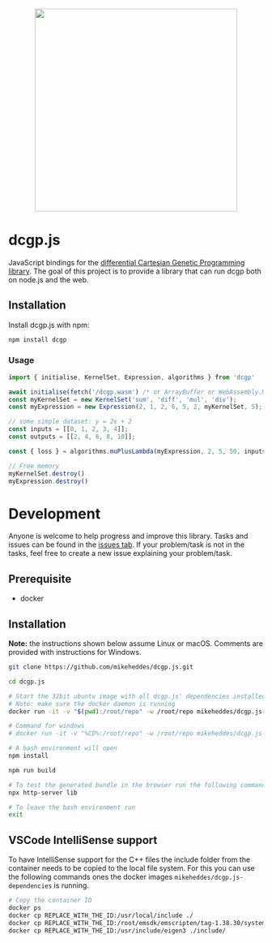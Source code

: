 <h3 align="center">
  <img src="https://user-images.githubusercontent.com/26207957/53115725-3898d100-3547-11e9-8b6f-2666d16ef559.png" width="400px" />
</h3>

# dcgp.js
JavaScript bindings for the [differential Cartesian Genetic Programming library](https://github.com/darioizzo/dcgp). The goal of this project is to provide a library that can run dcgp both on node.js and the web.

## Installation

Install dcgp.js with npm:

```bash
npm install dcgp
```

### Usage
```js
import { initialise, KernelSet, Expression, algorithms } from 'dcgp'

await initialise(fetch('/dcgp.wasm') /* or ArrayBuffer or WebAssembly.Module */);
const myKernelSet = new KernelSet('sum', 'diff', 'mul', 'div');
const myExpression = new Expression(2, 1, 2, 6, 5, 2, myKernelSet, 5);

// some simple dataset: y = 2x + 2
const inputs = [[0, 1, 2, 3, 4]];
const outputs = [[2, 4, 6, 8, 10]];

const { loss } = algorithms.muPlusLambda(myExpression, 2, 5, 50, inputs, outputs, [1]);

// Free memory 
myKernelSet.destroy()
myExpression.destroy()
```

# Development
Anyone is welcome to help progress and improve this library. Tasks and issues can be found in the [issues tab](https://github.com/esa/dcgp.js/issues). If your problem/task is not in the tasks, feel free to create a new issue explaining your problem/task.

## Prerequisite
- docker

## Installation

**Note:** the instructions shown below assume Linux or macOS. Comments are provided with instructions for Windows.

```bash
git clone https://github.com/mikeheddes/dcgp.js.git

cd dcgp.js

# Start the 32bit ubuntu image with all dcgp.js' dependencies installed
# Note: make sure the docker daemon is running
docker run -it -v "$(pwd):/root/repo" -w /root/repo mikeheddes/dcgp.js-dependencies bash

# Command for windows
# docker run -it -v "%CD%:/root/repo" -w /root/repo mikeheddes/dcgp.js-dependencies bash

# A bash environment will open
npm install

npm run build

# To test the generated bundle in the browser run the following command
npx http-server lib

# To leave the bash environment run
exit

```

## VSCode IntelliSense support
To have IntelliSense support for the C++ files the include folder from the container needs to be copied to the local file system. For this you can use the following commands ones the docker images `mikeheddes/dcgp.js-dependencies` is running.

```bash
# Copy the container ID 
docker ps
docker cp REPLACE_WITH_THE_ID:/usr/local/include ./
docker cp REPLACE_WITH_THE_ID:/root/emsdk/emscripten/tag-1.38.30/system/include/ ./
docker cp REPLACE_WITH_THE_ID:/usr/include/eigen3 ./include/
```

